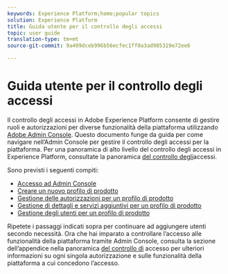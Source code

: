 ```yaml
---
keywords: Experience Platform;home;popular topics
solution: Experience Platform
title: Guida utente per il controllo degli accessi
topic: user guide
translation-type: tm+mt
source-git-commit: 9a409dceb996b56ecfec1ff0a3ad985319e72ee6

---
```



# Guida utente per il controllo degli accessi

Il controllo degli accessi in Adobe Experience Platform consente di gestire ruoli e autorizzazioni per diverse funzionalità della piattaforma utilizzando [Adobe Admin Console](https://adminconsole.adobe.com). Questo documento funge da guida per come navigare nell’Admin Console per gestire il controllo degli accessi per la piattaforma. Per una panoramica di alto livello del controllo degli accessi in Experience Platform, consultate la panoramica [del controllo degli](./../home.md)accessi.

Sono previsti i seguenti compiti:

- [Accesso ad Admin Console](./browse.md)
- [Creare un nuovo profilo di prodotto](./create-profile.md)
- [Gestione delle autorizzazioni per un profilo di prodotto](./permissions.md)
- [Gestione di dettagli e servizi aggiuntivi per un profilo di prodotto](./details-and-services.md)
- [Gestione degli utenti per un profilo di prodotto](./users.md)

Ripetete i passaggi indicati sopra per continuare ad aggiungere utenti secondo necessità. Ora che hai imparato a controllare l’accesso alle funzionalità della piattaforma tramite Admin Console, consulta la sezione dell’appendice nella panoramica [del controllo di](../home.md) accesso per ulteriori informazioni su ogni singola autorizzazione e sulle funzionalità della piattaforma a cui concedono l’accesso.